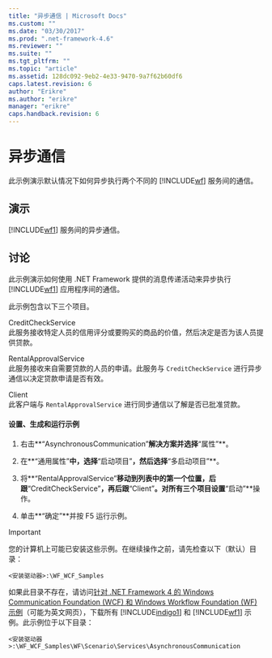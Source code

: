```yaml
---
title: "异步通信 | Microsoft Docs"
ms.custom: ""
ms.date: "03/30/2017"
ms.prod: ".net-framework-4.6"
ms.reviewer: ""
ms.suite: ""
ms.tgt_pltfrm: ""
ms.topic: "article"
ms.assetid: 128dc092-9eb2-4e33-9470-9a7f62b60df6
caps.latest.revision: 6
author: "Erikre"
ms.author: "erikre"
manager: "erikre"
caps.handback.revision: 6
---
```

# 异步通信
此示例演示默认情况下如何异步执行两个不同的 [!INCLUDE[wf](../../../../includes/wf-md.md)] 服务间的通信。  
  
## 演示  
 [!INCLUDE[wf1](../../../../includes/wf1-md.md)] 服务间的异步通信。  
  
## 讨论  
 此示例演示如何使用 .NET Framework 提供的消息传递活动来异步执行 [!INCLUDE[wf1](../../../../includes/wf1-md.md)] 应用程序间的通信。  
  
 此示例包含以下三个项目。  
  
 CreditCheckService  
 此服务接收特定人员的信用评分或要购买的商品的价值，然后决定是否为该人员提供贷款。  
  
 RentalApprovalService  
 此服务接收来自需要贷款的人员的申请。此服务与 `CreditCheckService` 进行异步通信以决定贷款申请是否有效。  
  
 Client  
 此客户端与 `RentalApprovalService` 进行同步通信以了解是否已批准贷款。  
  
#### 设置、生成和运行示例  
  
1.  右击**“AsynchronousCommunication”**解决方案并选择**“属性”**。  
  
2.  在**“通用属性”**中，选择**“启动项目”**，然后选择**“多启动项目”**。  
  
3.  将**“RentalApprovalService”**移动到列表中的第一个位置，后跟**“CreditCheckService”**，再后跟**“Client”**。对所有三个项目设置**“启动”**操作。  
  
4.  单击**“确定”**并按 F5 运行示例。  
  
> [!IMPORTANT]
>  您的计算机上可能已安装这些示例。在继续操作之前，请先检查以下（默认）目录：  
>   
>  `<安装驱动器>:\WF_WCF_Samples`  
>   
>  如果此目录不存在，请访问[针对 .NET Framework 4 的 Windows Communication Foundation \(WCF\) 和 Windows Workflow Foundation \(WF\) 示例](http://go.microsoft.com/fwlink/?LinkId=150780)（可能为英文网页），下载所有 [!INCLUDE[indigo1](../../../../includes/indigo1-md.md)] 和 [!INCLUDE[wf1](../../../../includes/wf1-md.md)] 示例。此示例位于以下目录：  
>   
>  `<安装驱动器>:\WF_WCF_Samples\WF\Scenario\Services\AsynchronousCommunication`